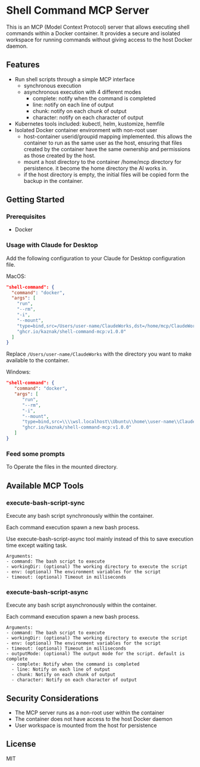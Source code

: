 # Shell Command MCP Server

This is an MCP (Model Context Protocol) server that allows executing shell commands within a Docker container. It provides a secure and isolated workspace for running commands without giving access to the host Docker daemon.

## Features

- Run shell scripts through a simple MCP interface
  - synchronous execution
  - asynchronous execution with 4 different modes
    - complete: notify when the command is completed
    - line: notify on each line of output
    - chunk: notify on each chunk of output
    - character: notify on each character of output
- Kubernetes tools included: kubectl, helm, kustomize, hemfile
- Isolated Docker container environment with non-root user
  - host-container userid/groupid mapping implemented. this allows the container to run as the same user as the host, ensuring that files created by the container have the same ownership and permissions as those created by the host.
  - mount a host directory to the container /home/mcp directory for persistence. it become the home directory the AI works in.
  - if the host directory is empty, the initial files will be copied form the backup in the container.

## Getting Started

### Prerequisites

- Docker

### Usage with Claude for Desktop

Add the following configuration to your Claude for Desktop configuration file.

MacOS:

```json
"shell-command": {
  "command": "docker",
  "args": [
    "run",
    "--rm",
    "-i",
    "--mount",
    "type=bind,src=/Users/user-name/ClaudeWorks,dst=/home/mcp/ClaudeWorks",
    "ghcr.io/kaznak/shell-command-mcp:v1.0.0"
  ]
}
```

Replace `/Users/user-name/ClaudeWorks` with the directory you want to make available to the container.

Windows:

```json
"shell-command": {
   "command": "docker",
   "args": [
      "run",
      "--rm",
      "-i",
      "--mount",
      "type=bind,src=\\\\wsl.localhost\\Ubuntu\\home\\user-name\\ClaudeWorks,dst=/home/mcp/Works",
      "ghcr.io/kaznak/shell-command-mcp:v1.0.0"
   ]
}
```

### Feed some prompts

To Operate the files in the mounted directory.

## Available MCP Tools

### execute-bash-script-sync

Execute any bash script synchronously within the container.

Each command execution spawn a new bash process.

Use execute-bash-script-async tool mainly instead of this to save execution time except waiting task.

```
Arguments:
- command: The bash script to execute
- workingDir: (optional) The working directory to execute the script
- env: (optional) The environment variables for the script
- timeout: (optional) Timeout in milliseconds
```

### execute-bash-script-async

Execute any bash script asynchronously within the container.

Each command execution spawn a new bash process.

```
Arguments:
- command: The bash script to execute
- workingDir: (optional) The working directory to execute the script
- env: (optional) The environment variables for the script
- timeout: (optional) Timeout in milliseconds
- outputMode: (optional) The output mode for the script. default is complete
  - complete: Notify when the command is completed
  - line: Notify on each line of output
  - chunk: Notify on each chunk of output
  - character: Notify on each character of output
```

## Security Considerations

- The MCP server runs as a non-root user within the container
- The container does not have access to the host Docker daemon
- User workspace is mounted from the host for persistence

## License

MIT
